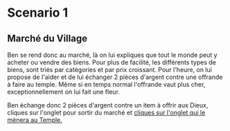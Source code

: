 # Scenario 1

## Marché du Village

Ben se rend donc au marché, là on lui expliques que tout le monde peut y acheter ou vendre des biens. Pour plus de facilité, les différents types de biens, sont triés par catégories et par prix croissant. Pour l'heure, on lui propose de l'aider et de lui échanger 2 pièces d'argent contre une offrande à faire au temple. Même si en temps normal l'offrande vaut plus cher, exceptionnellement on lui fait une fleur.

Ben échange donc 2 pièces d'argent contre un item à offrir aux Dieux, cliques sur l'onglet pour sortir du marché et [cliques sur l'onglet qui le mènera au Temple.](./temple.scenario.md)